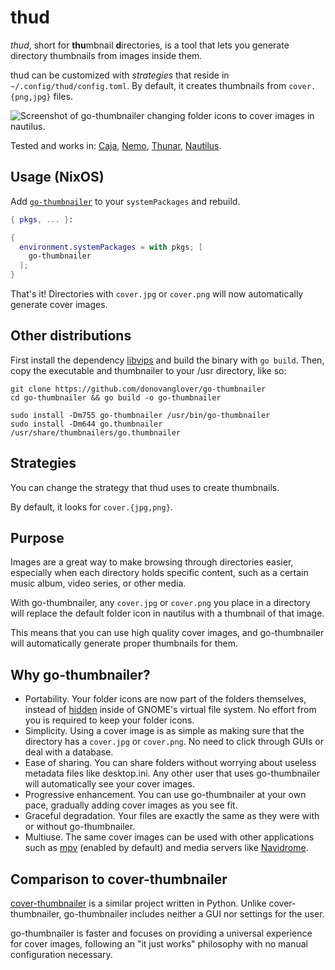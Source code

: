 # thud

*thud*, short for **thu**mbnail **d**irectories, is a tool that lets you generate directory thumbnails from images inside them.

thud can be customized with *strategies* that reside in `~/.config/thud/config.toml`. By default, it creates thumbnails from `cover.{png,jpg}` files.

![Screenshot of go-thumbnailer changing folder icons to cover images in nautilus.](example.png)

Tested and works in: [Caja](https://github.com/mate-desktop/caja), [Nemo](https://github.com/linuxmint/nemo), [Thunar](https://github.com/xfce-mirror/thunar), [Nautilus](https://github.com/GNOME/nautilus).

## Usage (NixOS)

Add [`go-thumbnailer`](https://search.nixos.org/packages?channel=unstable&query=go-thumbnailer) to your `systemPackages` and rebuild.

```nix
{ pkgs, ... }:

{
  environment.systemPackages = with pkgs; [
    go-thumbnailer
  ];
}
```

That's it! Directories with `cover.jpg` or `cover.png` will now automatically generate cover images.

## Other distributions

First install the dependency [libvips](https://github.com/libvips/libvips) and build the binary with `go build`. Then, copy the executable and thumbnailer to your /usr directory, like so:

```fish
git clone https://github.com/donovanglover/go-thumbnailer
cd go-thumbnailer && go build -o go-thumbnailer

sudo install -Dm755 go-thumbnailer /usr/bin/go-thumbnailer
sudo install -Dm644 go.thumbnailer /usr/share/thumbnailers/go.thumbnailer
```

## Strategies

You can change the strategy that thud uses to create thumbnails.

By default, it looks for `cover.{jpg,png}`.

## Purpose

Images are a great way to make browsing through directories easier, especially when each directory holds specific content, such as a certain music album, video series, or other media.

With go-thumbnailer, any `cover.jpg` or `cover.png` you place in a directory will replace the default folder icon in nautilus with a thumbnail of that image.

This means that you can use high quality cover images, and go-thumbnailer will automatically generate proper thumbnails for them.

## Why go-thumbnailer?

- Portability. Your folder icons are now part of the folders themselves, instead of [hidden](https://askubuntu.com/questions/153575/where-does-gnome-nautilus-store-directory-icons) inside of GNOME's virtual file system. No effort from you is required to keep your folder icons.
- Simplicity. Using a cover image is as simple as making sure that the directory has a `cover.jpg` or `cover.png`. No need to click through GUIs or deal with a database.
- Ease of sharing. You can share folders without worrying about useless metadata files like desktop.ini. Any other user that uses go-thumbnailer will automatically see your cover images.
- Progressive enhancement. You can use go-thumbnailer at your own pace, gradually adding cover images as you see fit.
- Graceful degradation. Your files are exactly the same as they were with or without go-thumbnailer.
- Multiuse. The same cover images can be used with other applications such as [mpv](https://github.com/mpv-player/mpv) (enabled by default) and media servers like [Navidrome](https://github.com/navidrome/navidrome).

## Comparison to cover-thumbnailer

[cover-thumbnailer](https://github.com/flozz/cover-thumbnailer) is a similar project written in Python. Unlike cover-thumbnailer, go-thumbnailer includes neither a GUI nor settings for the user.

go-thumbnailer is faster and focuses on providing a universal experience for cover images, following an "it just works" philosophy with no manual configuration necessary.
